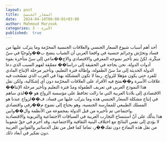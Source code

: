 ```yaml
---
layout: post
title:  السعار الجنسيّ
date:   2024-04-10T00:00:01+03:00
author: Mahmoud Marzouk
categories: 3 - الأسرة
published:  true
---
```

أحد أهم أسباب شيوع السعار الجنسي والعلاقات الجنسية المحرّمة وما يترتّب
عليها من فساد وتحرّش وجرائم جنسية في واقعنا العربي أن الشباب ينضج
ب��ولوجيّا في سنّ مبكّرة، لكنْ يتم تأخير نضوجه المعرفي والاقتصادي والاج��ماعي
إلى سنّ متأخرة بقوة أدوات الدولة. نحن بحاجة في الحقيقة إلى دراسا�� معمّقة
لفهم السبب الذي دعا الدولة الحديثة إلى مدّ سنّ الطفولة، وإطالة فترة
التعليم، وتأخير مرحلة الإنتاج المادي للفرد حتى يكون مؤهلا للزواج. ربما
لا تكون المشكلة بهذا في الغرب الذي تفسّخت فيه علاقات الأسرة و��نفتح فيه
الأفراد على العلاقات المحرّمة دون أي إشكالية، ولكن نقل هذا النموذج الغربي
في تعريف الطفولة ومدّ فترة التعليم وتأخير مرحلة الإنتا�� الاقتصادي إلى
بلادنا العربية التي ما زالت تحافظ على مؤسسة الزواج هو ��لذي ساهم في إنتاج
مشكلة السعار الجنسي هذه وما يترتّب عليها من فساد، ف��لزواج عندنا هو المسلك
الطبيعي للممارسة الجنسية، وهو يحتاج إلى نضوج م��رفي واقتصادي واجتماعي تم
تأخيره من قبل الدولة بمجموعة من الأنظمة وال��وانين.\
هذا يدلّك على أنّ استنساخ التجارب الغربية في السياقات الاجتماعية
والتربوية والاقتصادية لا يؤدي إلى نفس النتائج مع اختلاف البنية الثقافية
والاجتماعية، وقد أجرم في حقّ شعوبنا من نقل هذه النماذج دون تفك��ر، تماما
كما فعل من نقل الدساتير والقوانين الغربية دون تفكير في أبعاد
ذلك.
